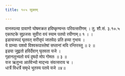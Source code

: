 ```yaml
---
title: १०५ सूक्तम्

---
```

वानस्पत्या ग्रावाणो घोषमक्रत हविष्कृण्वन्तः परिवत्सरीणम् । तु. शौ.सं. ३.१०.५  
एकाष्टके सुप्रजसः सुवीरा वयं स्याम पतयो रयीणाम्॥ १ । ।  
इडायास्पदं घृतवत् सरीसृपं जातवेदः प्रति हव्या गृभाय ।  
ये ग्राम्याः पशवो विश्वरूपास्तेषां सप्तानां मयि रन्तिरस्तु ॥ २ ॥  
इडया जुह्वतो हविर्देवान् घृतवता यजे ।  
गृहानलुभ्यतो वयं दृषदो मोप गोमतः ॥ ३ ॥  
यज ऋतुभ्य आर्तवेभ्यो माद्भ्यः संवत्सराय च ।  
धार्त्रे विधर्त्रे समृधे भूतस्य पतये यजे ॥४॥  